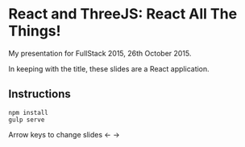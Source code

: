 # React and ThreeJS: React All The Things!

My presentation for FullStack 2015, 26th October 2015.

In keeping with the title, these slides are a React application.

## Instructions

    npm install   
    gulp serve

Arrow keys to change slides <- ->

